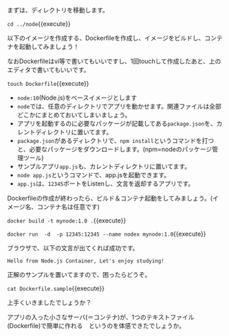 まずは、ディレクトリを移動します。

`cd ../node`{{execute}}

以下のイメージを作成する、Dockerfileを作成し、イメージをビルドし、コンテナを起動してみましょう！

なおDockerfileはvi等で書いてもいいですし、1回touchして作成したあと、上のエディタで書いてもいいです。

`touch Dockerfile`{{execute}}

- `node:10`(Node.js)をベースイメージとします
- `node`では、任意のディレクトリでアプリを動かせます。関連ファイルは全部どこかにまとめておいてしまいましょう。
- アプリを起動するのに必要なパッケージが記載してある`package.json`を、カレントディレクトリに置いてます。
- `package.json`があるディレクトリで、`npm install`というコマンドを打つと、必要なパッケージをダウンロードします。(npm=nodeのパッケージ管理ツール)
-  サンプルアプリ`app.js`も、カレントディレクトリに置いてます。
- `node app.js`というコマンドで、app.jsを起動できます。
- `app.js`は、`12345`ポートをListenし、文言を返却するアプリです。

Dockerfileの作成が終わったら、ビルド＆コンテナ起動をしてみましょう。(イメージ名、コンテナ名は任意です)

`docker build -t mynode:1.0 .`{{execute}}

`docker run  -d  -p 12345:12345 --name nodex mynode:1.0`{{execute}}

ブラウザで、以下の文言が出てくれば成功です。

`Hello from Node.js Container, Let's enjoy studying!`

正解のサンプルを置いてますので、困ったらどうぞ。

`cat Dockerfile.sample`{{execute}}

上手くいきましたでしょうか？

アプリの入った小さなサーバ(＝コンテナ)が、1つのテキストファイル(Dockerfile)で簡単に作れる　というのを体感できたでしょうか。